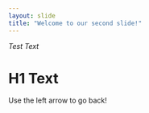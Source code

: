 ```yaml
---
layout: slide
title: "Welcome to our second slide!"
---
```

_Test Text_ <h1>H1 Text</h1>
Use the left arrow to go back!

